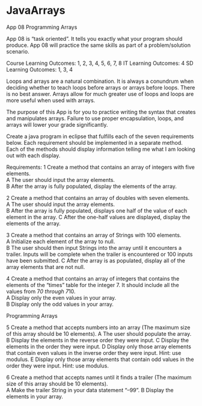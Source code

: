 # JavaArrays

 
App 08 
Programming Arrays 
 
App 08 is “task oriented”.  It tells you exactly what your program should produce. 
App 08 will practice the same skills as part of a problem/solution scenario. 
 
Course Learning Outcomes:  1, 2, 3, 4, 5, 6, 7, 8 
IT Learning Outcomes:  4 
SD Learning Outcomes:  1, 3, 4 
 
Loops and arrays are a natural combination.  It is always a conundrum when deciding whether to teach loops before arrays or arrays before loops.  There is no best answer.  Arrays allow for much greater use of loops and loops are more useful when used with arrays. 
  
The purpose of this App is for you to practice writing the syntax that creates and manipulates arrays.  Failure to use proper encapsulation, loops, and arrays will lower your grade significantly. 
 
Create a java program in eclipse that fulfills each of the seven requirements below.  Each requirement should be implemented in a separate method.  Each of the methods should display information telling me what I am looking out with each display. 
 
Requirements: 
1	Create a method that contains an array of integers with five elements.   
A	The user should input the array elements.   
B	After the array is fully populated, display the elements of the array. 
 
2	Create a method that contains an array of doubles with seven elements.   
A	The user should input the array elements.   
B	After the array is fully populated, displays one half of the value of each element in the array. 
C	After the one-half values are displayed, display the elements of the array. 
 
3	Create a method that contains an array of Strings with 100 elements.   
A	Initialize each element of the array to null.   
B	The user should then input Strings into the array until it encounters a trailer.  Inputs will be complete when the trailer is encountered or 100 inputs have been submitted.   C After the array is as populated, display all of the array elements that are not null. 
 
4	Create a method that contains an array of integers that contains the elements of the “times” table for the integer 7.  It should include all the values from 7*0 through 7*10.  
A	Display only the even values in your array.   
B	Display only the odd values in your array. 
 
 	 
Programming Arrays 
 
5	Create a method that accepts numbers into an array (The maximum size of this array should be 10 elements). 
A	The user should populate the array. 
B	Display the elements in the reverse order they were input. 
C	Display the elements in the order they were input. 
D	Display only those array elements that contain even values in the inverse order they were input.  Hint: use modulus. 
E	Display only those array elements that contain odd values in the order they were input.  Hint: use modulus. 
 
6	Create a method that accepts names until it finds a trailer (The maximum size of this array should be 10 elements).    
A	Make the trailer String in your data statement “–99”. B Display the elements in your array. 
 

 
 
  
